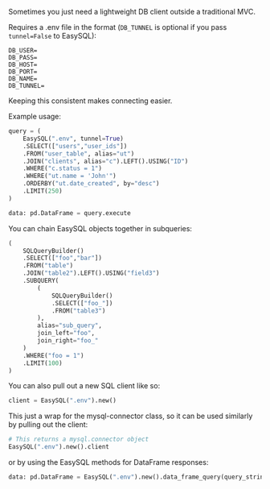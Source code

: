 Sometimes you just need a lightweight DB client outside a traditional MVC.

Requires a .env file in the format (`DB_TUNNEL` is optional if you pass `tunnel=False` to EasySQL):
```
DB_USER=
DB_PASS=
DB_HOST=
DB_PORT=
DB_NAME=
DB_TUNNEL=
```
Keeping this consistent makes connecting easier.

Example usage:

```python
query = (
    EasySQL(".env", tunnel=True)
    .SELECT(["users","user_ids"])
    .FROM("user_table", alias="ut")
    .JOIN("clients", alias="c").LEFT().USING("ID")
    .WHERE("c.status = 1")
    .WHERE("ut.name = 'John'")
    .ORDERBY("ut.date_created", by="desc")
    .LIMIT(250)
)

data: pd.DataFrame = query.execute 
```

You can chain EasySQL objects together in subqueries:

```python
(
    SQLQueryBuilder()
    .SELECT(["foo","bar"])
    .FROM("table")
    .JOIN("table2").LEFT().USING("field3")
    .SUBQUERY(
        (
            SQLQueryBuilder()
            .SELECT(["foo_"])
            .FROM("table3")
        ), 
        alias="sub_query", 
        join_left="foo", 
        join_right="foo_"
    )
    .WHERE("foo = 1")
    .LIMIT(100)
)
```

You can also pull out a new SQL client like so:

```python
client = EasySQL(".env").new()
```

This just a wrap for the mysql-connector class, so it can be used similarly by pulling out the client:

```python
# This returns a mysql.connector object
EasySQL(".env").new().client
```

or by using the EasySQL methods for DataFrame responses:

```python
data: pd.DataFrame = EasySQL(".env").new().data_frame_query(query_string)
```